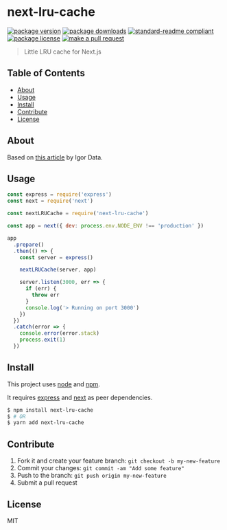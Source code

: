 
# next-lru-cache
[![package version](https://img.shields.io/npm/v/next-lru-cache.svg?style=flat-square)](https://npmjs.org/package/next-lru-cache)
[![package downloads](https://img.shields.io/npm/dm/next-lru-cache.svg?style=flat-square)](https://npmjs.org/package/next-lru-cache)
[![standard-readme compliant](https://img.shields.io/badge/readme%20style-standard-brightgreen.svg?style=flat-square)](https://github.com/RichardLitt/standard-readme)
[![package license](https://img.shields.io/npm/l/next-lru-cache.svg?style=flat-square)](https://npmjs.org/package/next-lru-cache)
[![make a pull request](https://img.shields.io/badge/PRs-welcome-brightgreen.svg?style=flat-square)](http://makeapullrequest.com)

> Little LRU cache for Next.js

## Table of Contents

- [About](#about)
- [Usage](#usage)
- [Install](#install)
- [Contribute](#contribute)
- [License](#License)

## About

Based on [this article](https://medium.com/@igordata/how-to-cache-all-pages-in-next-js-at-server-side-1850aace87dc) by Igor Data.

## Usage

```js
const express = require('express')
const next = require('next')

const nextLRUCache = require('next-lru-cache')

const app = next({ dev: process.env.NODE_ENV !== 'production' })

app
  .prepare()
  .then(() => {
    const server = express()

    nextLRUCache(server, app)

    server.listen(3000, err => {
      if (err) {
        throw err
      }
      console.log('> Running on port 3000')
    })
  })
  .catch(error => {
    console.error(error.stack)
    process.exit(1)
  })

```


## Install

This project uses [node](https://nodejs.org) and [npm](https://www.npmjs.com).

It requires [express](https://expressjs.com/) and [next](https://nextjs.org/) as peer dependencies.

```sh
$ npm install next-lru-cache
$ # OR
$ yarn add next-lru-cache
```

## Contribute

1. Fork it and create your feature branch: `git checkout -b my-new-feature`
2. Commit your changes: `git commit -am "Add some feature"`
3. Push to the branch: `git push origin my-new-feature`
4. Submit a pull request

## License

MIT
